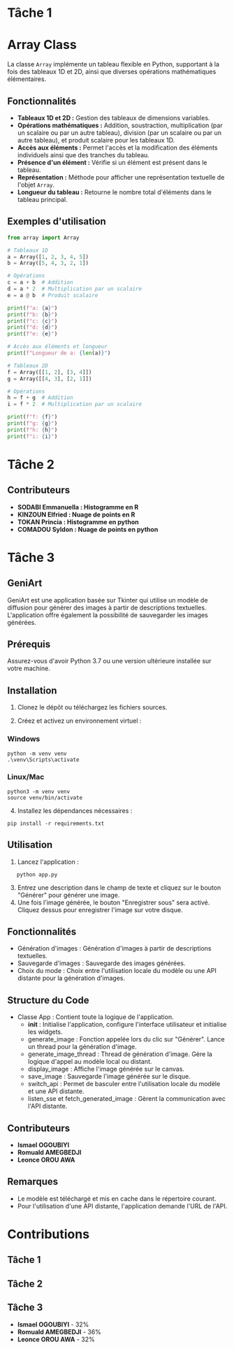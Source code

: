 # Tâche 1
# Array Class

La classe `Array` implémente un tableau flexible en Python, supportant à la fois des tableaux 1D et 2D, ainsi que diverses opérations mathématiques élémentaires.

## Fonctionnalités
- **Tableaux 1D et 2D :** Gestion des tableaux de dimensions variables.
- **Opérations mathématiques :** Addition, soustraction, multiplication (par un scalaire ou par un autre tableau), division (par un scalaire ou par un autre tableau), et produit scalaire pour les tableaux 1D.
- **Accès aux éléments :** Permet l'accès et la modification des éléments individuels ainsi que des tranches du tableau.
- **Présence d'un élément :** Vérifie si un élément est présent dans le tableau.
- **Représentation :** Méthode pour afficher une représentation textuelle de l'objet `Array`.
- **Longueur du tableau :** Retourne le nombre total d'éléments dans le tableau principal.

## Exemples d'utilisation

```python
from array import Array

# Tableaux 1D
a = Array([1, 2, 3, 4, 5])
b = Array([5, 4, 3, 2, 1])

# Opérations
c = a + b  # Addition
d = a * 2  # Multiplication par un scalaire
e = a @ b  # Produit scalaire

print(f"a: {a}")
print(f"b: {b}")
print(f"c: {c}")
print(f"d: {d}")
print(f"e: {e}")

# Accès aux éléments et longueur
print(f"Longueur de a: {len(a)}")

# Tableaux 2D
f = Array([[1, 2], [3, 4]])
g = Array([[4, 3], [2, 1]])

# Opérations
h = f + g  # Addition
i = f * 2  # Multiplication par un scalaire

print(f"f: {f}")
print(f"g: {g}")
print(f"h: {h}")
print(f"i: {i}")
```

# Tâche 2
## Contributeurs
 - **SODABI Emmanuella : Histogramme en R**
 - **KINZOUN Elfried : Nuage de points en R**
 - **TOKAN Princia : Histogramme en python**
 - **COMADOU Syldon : Nuage de points en python**
   
# Tâche 3
 ## GeniArt
 GeniArt est une application basée sur Tkinter qui utilise un modèle de diffusion pour générer des images à partir de descriptions textuelles. L'application offre également la possibilité de sauvegarder les images générées.
 
 ## Prérequis
 Assurez-vous d'avoir Python 3.7 ou une version ultérieure installée sur votre machine.
 
 ## Installation
 1. Clonez le dépôt ou téléchargez les fichiers sources.
 
 2. Créez et activez un environnement virtuel :
 ### Windows
 ```
 python -m venv venv
 .\venv\Scripts\activate
 ```
 ### Linux/Mac
 ```
 python3 -m venv venv
 source venv/bin/activate
 ```
 
 4. Installez les dépendances nécessaires :
 ```
 pip install -r requirements.txt
 ```
 
 ## Utilisation
 1. Lancez l'application :
 ```
    python app.py
 ```
 3. Entrez une description dans le champ de texte et cliquez sur le bouton "Générer" pour générer une image.
 4. Une fois l'image générée, le bouton "Enregistrer sous" sera activé. Cliquez dessus pour enregistrer l'image sur votre disque.
 
 ## Fonctionnalités
 - Génération d'images : Génération d'images à partir de descriptions textuelles.
 - Sauvegarde d'images : Sauvegarde des images générées.
 - Choix du mode : Choix entre l'utilisation locale du modèle ou une API distante pour la génération d'images.
 
 ## Structure du Code
 - Classe App : Contient toute la logique de l'application.
   - __init__ : Initialise l'application, configure l'interface utilisateur et initialise les widgets.
   - generate_image : Fonction appelée lors du clic sur "Générer". Lance un thread pour la génération d'image.
   - generate_image_thread : Thread de génération d'image. Gère la logique d'appel au modèle local ou distant.
   - display_image : Affiche l'image générée sur le canvas.
   - save_image : Sauvegarde l'image générée sur le disque.
   - switch_api : Permet de basculer entre l'utilisation locale du modèle et une API distante.
   - listen_sse et fetch_generated_image : Gèrent la communication avec l'API distante.
 
 ## Contributeurs
   - **Ismael OGOUBIYI**
   - **Romuald AMEGBEDJI**
   - **Leonce OROU AWA**
 ## Remarques
   * Le modèle est téléchargé et mis en cache dans le répertoire courant.
   * Pour l'utilisation d'une API distante, l'application demande l'URL de l'API.

# Contributions
  ## Tâche 1
  ## Tâche 2
  ## Tâche 3
   - **Ismael OGOUBIYI** - 32%
   - **Romuald AMEGBEDJI** - 36%
   - **Leonce OROU AWA** - 32%
